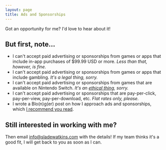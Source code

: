 ```yaml
---
layout: page
title: Ads and Sponsorships
---
```


Got an opportunity for me? I'd love to hear about it!

## But first, note...
- I can't accept paid advertising or sponsorships from games or apps that include in-app purchases of $99.99 USD or more. *Less than that, however, is fine.*
- I can't accept paid advertising or sponsorships from games or apps that include gambling. *It's a legal thing, sorry.*
- I can't accept paid advertising or sponsorships from games that are available on Nintendo Switch. *It's an [ethical thing](https://www.kakarikoherald.com/pages/6-ethics-policy), sorry.*
- I can't accept paid advertising or sponsorships that are pay-per-click, pay-per-view, pay-per-download, etc. *Flat rates only, please.*
- I wrote a Blo(n)g(er) post on how I approach ads and sponsorships, which [I recommend you read](https://www.sladewatkins.com/blonger/and-now-a-word-from-our-sponsor/).

## Still interested in working with me?
Then email [info@sladewatkins.com](mailto:info@sladewatkins.com) with the details! If my team thinks it's a good fit, I will get back to you as soon as I can.